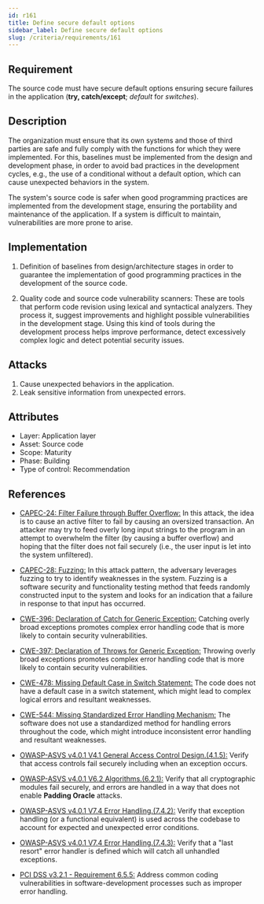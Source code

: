 ```yaml
---
id: r161
title: Define secure default options
sidebar_label: Define secure default options
slug: /criteria/requirements/161
---
```


## Requirement

The source code must have secure default options
ensuring secure failures in the application
(**try, catch/except**; *default* for *switches*).

## Description

The organization must ensure
that its own systems and those of third parties
are safe and fully comply with the functions
for which they were implemented.
For this,
baselines must be implemented from the design
and development phase,
in order to avoid bad practices in the development cycles,
e.g., the use of a conditional
without a default option,
which can cause unexpected behaviors in the system.

The system's source code
is safer when good programming practices
are implemented from the development stage,
ensuring the portability
and maintenance of the application.
If a system is difficult to maintain,
vulnerabilities are more prone to arise.

## Implementation

1. Definition of baselines
from design/architecture stages
in order to guarantee the implementation
of good programming practices
in the development of the source code.

1. Quality code and source code vulnerability scanners:
These are tools that perform code revision
using lexical and syntactical analyzers.
They process it,
suggest improvements and highlight possible vulnerabilities
in the development stage.
Using this kind of tools
during the development process
helps improve performance,
detect excessively complex logic
and detect potential security issues.

## Attacks

1. Cause unexpected behaviors in the application.
1. Leak sensitive information from unexpected errors.

## Attributes

- Layer: Application layer
- Asset: Source code
- Scope: Maturity
- Phase: Building
- Type of control: Recommendation

## References

- [CAPEC-24: Filter Failure through Buffer Overflow:](http://capec.mitre.org/data/definitions/24.html)
In this attack,
the idea is to cause an active filter
to fail by causing an oversized transaction.
An attacker may try
to feed overly long input strings
to the program in an attempt to overwhelm the filter
(by causing a buffer overflow)
and hoping that the filter does not fail securely
(i.e., the user input is let into the system unfiltered).

- [CAPEC-28: Fuzzing:](http://capec.mitre.org/data/definitions/28.html)
In this attack pattern,
the adversary leverages fuzzing
to try to identify weaknesses in the system.
Fuzzing is a software security
and functionality testing method
that feeds randomly constructed input to the system
and looks for an indication
that a failure in response to that input has occurred.

- [CWE-396: Declaration of Catch for Generic Exception:](https://cwe.mitre.org/data/definitions/396.html)
Catching overly broad exceptions
promotes complex error handling code
that is more likely to contain security vulnerabilities.

- [CWE-397: Declaration of Throws for Generic Exception:](https://cwe.mitre.org/data/definitions/397.html)
Throwing overly broad exceptions
promotes complex error handling code
that is more likely to contain security vulnerabilities.

- [CWE-478: Missing Default Case in Switch Statement:](https://cwe.mitre.org/data/definitions/478.html)
The code does not have a default case
in a switch statement,
which might lead to complex logical errors
and resultant weaknesses.

- [CWE-544: Missing Standardized Error Handling Mechanism:](https://cwe.mitre.org/data/definitions/544.html)
The software does not use a standardized method
for handling errors throughout the code,
which might introduce inconsistent error handling
and resultant weaknesses.

- [OWASP-ASVS v4.0.1 V4.1 General Access Control Design.(4.1.5):](https://owasp.org/www-pdf-archive/OWASP_Application_Security_Verification_Standard_4.0-en.pdf)
Verify that access controls fail securely
including when an exception occurs.

- [OWASP-ASVS v4.0.1 V6.2 Algorithms.(6.2.1):](https://owasp.org/www-pdf-archive/OWASP_Application_Security_Verification_Standard_4.0-en.pdf)
Verify that all cryptographic modules fail securely,
and errors are handled
in a way that does not enable **Padding Oracle** attacks.

- [OWASP-ASVS v4.0.1 V7.4 Error Handling.(7.4.2):](https://owasp.org/www-pdf-archive/OWASP_Application_Security_Verification_Standard_4.0-en.pdf)
Verify that exception handling (or a functional equivalent)
is used across the codebase to account
for expected and unexpected error conditions.

- [OWASP-ASVS v4.0.1 V7.4 Error Handling.(7.4.3):](https://owasp.org/www-pdf-archive/OWASP_Application_Security_Verification_Standard_4.0-en.pdf)
Verify that a "last resort" error handler
is defined which will catch all unhandled exceptions.

- [PCI DSS v3.2.1 - Requirement 6.5.5:](https://www.pcisecuritystandards.org/documents/PCI_DSS_v3-2-1.pdf)
Address common coding vulnerabilities
in software-development processes
such as improper error handling.
